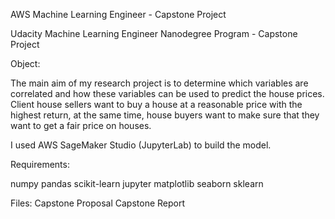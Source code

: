 AWS Machine Learning Engineer - Capstone Project



Udacity Machine Learning Engineer Nanodegree Program - Capstone Project



Object:

The main aim of my research project is to determine which variables are correlated and how these variables can be used to predict the house prices. Client house sellers want to buy a house  at a reasonable price with the highest return, at the same time, house buyers want to make sure that they want to get a fair price on houses. 

I used AWS SageMaker Studio (JupyterLab) to build the model.


Requirements:

numpy
pandas
scikit-learn
jupyter
matplotlib
seaborn
sklearn


Files:
Capstone Proposal
Capstone Report